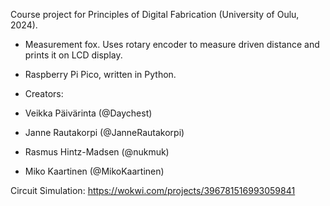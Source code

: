 Course project for Principles of Digital Fabrication (University of Oulu, 2024). 
* Measurement fox. Uses rotary encoder to measure driven distance and prints it on LCD display.
* Raspberry Pi Pico, written in Python.

* Creators:
* Veikka Päivärinta (@Daychest)
* Janne Rautakorpi (@JanneRautakorpi)
* Rasmus Hintz-Madsen (@nukmuk)
* Miko Kaartinen (@MikoKaartinen)

Circuit Simulation: https://wokwi.com/projects/396781516993059841
